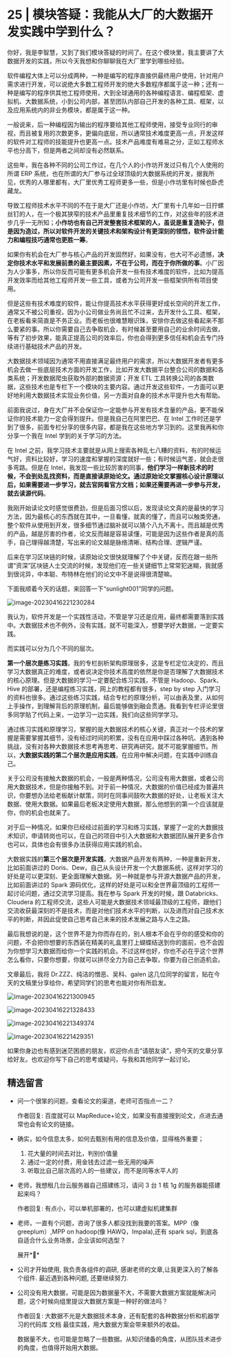 # 25 | 模块答疑：我能从大厂的大数据开发实践中学到什么？

你好，我是李智慧，又到了我们模块答疑的时间了。在这个模块里，我主要讲了大数据开发的实践，所以今天我想和你聊聊我在大厂里学到哪些经验。

软件编程大体上可以分成两种，一种是编写的程序直接供最终用户使用，针对用户需求进行开发，可以说绝大多数工程师开发的绝大多数程序都属于这一种；还有一种是编写的程序供其他工程师使用，大到全球通用的各种编程语言、编程框架、虚拟机、大数据系统，小到公司内部，甚至团队内部自己开发的各种工具、框架，以及应用系统内的非业务模块，都是属于这一种。

一般说来，后一种编程因为输出的程序要给其他工程师使用，接受专业同行的审视，而且被复用的次数更多，更偏向底层，所以通常技术难度更高一点，开发这样的软件对工程师的技能提升也更高一点。技术产品难度有难易之分，正如工程师水平也分高下，但是两者之间却没有必然联系。

这些年，我在各种不同的公司工作过，在几个人的小作坊开发过只有几个人使用的所谓 ERP 系统，也在所谓的大厂参与过全球顶级的大数据系统的开发，据我所见，优秀的人哪里都有，大厂里优秀工程师更多一些，但是小作坊里有时候也卧虎藏龙。

导致工程师技术水平不同的不在于是大厂还是小作坊，大厂里有十几年如一日拧螺丝钉的人，在一个极其狭窄的技术产品里重复技术细节的工作，对这些年的技术进步几乎一无所知；**小作坊也有自己开发整套技术框架的人，虽说是重复造轮子，但是因为造过，所以对软件开发的关键技术和架构设计有更深刻的领悟，软件设计能力和编程技巧通常也更胜一筹**。

如果你有机会在大厂参与核心产品的开发固然好，如果没有，也大可不必遗憾，**决定你技术水平和发展前景的最主要因素，不在于公司，而在于你所做的事**。小厂因为人少事多，所以你反而可能有更多机会开发一些有技术难度的软件，比如为提高开发效率而给其他工程师开发一些工具，或者为公司开发一些框架供所有项目使用。

但是这些有技术难度的软件，能让你提高技术水平获得更好成长空间的开发工作，通常又不被公司重视，因为小公司做业务尚且忙不过来，去开发什么工具、框架，在老板看来简直是不务正业。而老板也很难慧眼识珠，安排你去做这些看起来不那么要紧的事。所以你需要自己去争取机会，有时候甚至要用自己的业余时间去做，等有了初步效果，能真正提高公司的效率后，你也会得到更多信任和机会去专门持续进行基础技术产品的开发。

大数据技术领域因为通常不用直接满足最终用户的需求，所以大数据开发者有更多机会去做一些底层技术方面的开发工作，比如开发大数据平台整合公司的数据和各类系统；开发数据爬虫获取外部的数据资源；开发 ETL 工具转换公司的各类数据，这些技术也是专栏下一个模块的主要内容。通过开发这些软件，一方面可以更好地利用大数据技术实现业务价值，另一方面对自身的技术水平提升也大有帮助。

前面我说过，身在大厂并不会保证你一定能参与开发有技术含量的产品，更不能保证你的技术能力一定会得到提升。但是我自己在阿里巴巴、在 Intel 工作时还是学到了很多，前面专栏分享的很多内容，都是我在这些地方学习到的。这里我再和你分享一个我在 Intel 学到的关于学习的方法。

在 Intel 之前，我学习技术主要就是从网上搜索各种乱七八糟的资料，有的时候运气好，资料比较好，学习的速度和掌握的深度就好一些；有时候运气差，就会走很多弯路。但是在 Intel，我发现一些比较厉害的同事，**他们学习一样新技术的时候，不会到处乱找资料，而是直接读原始论文。通过原始论文掌握核心设计原理以后，如果需要进一步学习，就去官网看官方文档；如果还需要再进一步参与开发，就去读源代码**。

我刚开始读论文时感觉很费劲，但是后面习惯以后，发现读论文真的是最快的学习方法，因为最核心的东西就在其中，一旦看懂，就真的懂了，而且可以触类旁通，整个软件从使用到开发，很多细节通过脑补就可以猜个八九不离十。而且越是优秀的产品，越是厉害的作者，论文反而越是容易读懂，可能是因为这些作者是真的高手，自己理得越清楚，写出来的论文越是脉络清晰、结构合理、逻辑严谨。

后来在学习区块链的时候，读原始论文很快就理解了个中关键，反而在跟一些所谓“资深”区块链人士交流的时候，发现他们在一些关键细节上常常犯迷糊，我就感到很诧异，中本聪、布特林在他们的论文中不是说得很清楚嘛。

下面我顺着今天的话题，来回答一下“sunlight001”同学的问题。

![image-20230416221230284](25_%E6%A8%A1%E5%9D%97%E7%AD%94%E7%96%91%EF%BC%9A%E6%88%91%E8%83%BD%E4%BB%8E%E5%A4%A7%E5%8E%82%E7%9A%84%E5%A4%A7%E6%95%B0%E6%8D%AE%E5%BC%80%E5%8F%91%E5%AE%9E%E8%B7%B5%E4%B8%AD%E5%AD%A6%E5%88%B0%E4%BB%80%E4%B9%88%EF%BC%9F.resource/image-20230416221230284.png)

我认为，软件开发是一个实践性活动，不管是学习还是应用，最终都需要落到实践中。大数据技术也不例外，没有实践，就不可能深入，想要学好大数据，一定要实践。

而实践可以分为几个不同的层次。

**第一个层次是练习实践**，我的专栏剖析架构原理居多，这是专栏定位决定的，而且学习大数据真正的难度，或者说决定你技术高度的依然是你是否理解了大数据技术的核心原理。但是大数据的学习一定要配合练习实践，不管是 Hadoop、Spark、Hive 的部署，还是编程练习实践，网上的教程都有很多，step by step 入门学习的资料也很多。通过这些练习实践，结合专栏的原理分析，可以由表及里，从如何上手操作，到理解背后的原理机制，最后能够做到融会贯通。我看到专栏评论里很多同学贴了代码上来，一边学习一边实践，我们向这些同学学习。

通过练习实践和原理学习，掌握的是大数据技术的核心关键，真正对一个技术的掌握是需要掌握其细节，没有经过时间的积累，没有在应用中踩过各种坑、遇到各种挑战，没有对各种大数据技术思考再思考、研究再研究，就不可能掌握细节。所以，**大数据实践的第二个层次是应用实践**，在应用中解决问题，在实践中训练自己。

关于公司没有接触大数据的机会，一般是两种情况，公司没有用大数据，或者公司用大数据技术，但是你接触不到。对于前一种情况，大数据的价值已经成为普遍共识，你要想办法给老板献计献策，同时在同事间鼓吹大数据的好处，让老板关注大数据、使用大数据。如果最后老板决定使用大数据，那么他想到的第一个应该就是你，你的机会也就来了。

对于后一种情况，如果你已经经过前面的学习和练习实践，掌握了一定的大数据技术知识，申请转岗也可以，在自己的项目中引入大数据和大数据团队展开更多合作也可以，具体也会有很多办法获得应用实践的机会。

大数据实践的**第三个层次是开发实践**，大数据产品开发有两种，一种是重新开发，比如前面讲过的 Doris、Dew，自己从头设计开发一个大数据系统，这样对学习的好处是可以更深刻、更全面理解大数据。另一种就是参与开源大数据产品的开发，比如前面讲过的 Spark 源码优化，这样的好处是可以和全世界最顶级的工程师一起讨论问题，通过交流学习提高。我在参与 Spark 开发的时候，跟 Databricks、Cloudera 的工程师交流，这些人可能是大数据技术领域最顶级的工程师，跟他们交流收获最深刻的不是技术，而是对他们技术水平的判断，以及进而对自己技术水平的判断，并因此促使自己思考自己未来的技术发展之路与人生之路。

最后我想说的是，这个世界不是为你而存在的，别人根本不会在乎你的感受和你的问题，不会把你想要的东西装在精美的礼盒里打上蝴蝶结送到你的面前，也不会因为你想学习大数据而给你一个实践的机会。不过这样也好，你也不必在乎这个世界怎么看你，只要你想要，你就可以拼尽全力为自己去争取，你要为自己创造机会。

文章最后，我将 Dr.ZZZ、纯洁的憎恶、吴科、galen 这几位同学的留言，贴在今天的文稿里分享给你，希望同学们的思考也能对你有所启发。

![image-20230416221300945](25_%E6%A8%A1%E5%9D%97%E7%AD%94%E7%96%91%EF%BC%9A%E6%88%91%E8%83%BD%E4%BB%8E%E5%A4%A7%E5%8E%82%E7%9A%84%E5%A4%A7%E6%95%B0%E6%8D%AE%E5%BC%80%E5%8F%91%E5%AE%9E%E8%B7%B5%E4%B8%AD%E5%AD%A6%E5%88%B0%E4%BB%80%E4%B9%88%EF%BC%9F.resource/image-20230416221300945.png)

![image-20230416221328433](25_%E6%A8%A1%E5%9D%97%E7%AD%94%E7%96%91%EF%BC%9A%E6%88%91%E8%83%BD%E4%BB%8E%E5%A4%A7%E5%8E%82%E7%9A%84%E5%A4%A7%E6%95%B0%E6%8D%AE%E5%BC%80%E5%8F%91%E5%AE%9E%E8%B7%B5%E4%B8%AD%E5%AD%A6%E5%88%B0%E4%BB%80%E4%B9%88%EF%BC%9F.resource/image-20230416221328433.png)

![image-20230416221349374](25_%E6%A8%A1%E5%9D%97%E7%AD%94%E7%96%91%EF%BC%9A%E6%88%91%E8%83%BD%E4%BB%8E%E5%A4%A7%E5%8E%82%E7%9A%84%E5%A4%A7%E6%95%B0%E6%8D%AE%E5%BC%80%E5%8F%91%E5%AE%9E%E8%B7%B5%E4%B8%AD%E5%AD%A6%E5%88%B0%E4%BB%80%E4%B9%88%EF%BC%9F.resource/image-20230416221349374.png)

![image-20230416221429351](25_%E6%A8%A1%E5%9D%97%E7%AD%94%E7%96%91%EF%BC%9A%E6%88%91%E8%83%BD%E4%BB%8E%E5%A4%A7%E5%8E%82%E7%9A%84%E5%A4%A7%E6%95%B0%E6%8D%AE%E5%BC%80%E5%8F%91%E5%AE%9E%E8%B7%B5%E4%B8%AD%E5%AD%A6%E5%88%B0%E4%BB%80%E4%B9%88%EF%BC%9F.resource/image-20230416221429351.png)

如果你身边也有感到迷茫困惑的朋友，欢迎你点击“请朋友读”，把今天的文章分享给好友。也欢迎你写下自己的思考或疑问，与我和其他同学一起讨论。

## 精选留言

- 问一个很笨的问题，查看论文的渠道，老师可否指点一二？

  作者回复: 百度就可以 MapReduce+论文，如果没有直接搜到论文，点进去通常也会有论文的链接。

  

- 确实，如今信息太多，如何去甄别有用的信息及价值，显得格外重要；

  1. 花大量的时间去对比，判别价值量
  2. 通过一定的付费，用金钱去过滤一些无用的噪声
  3. 听取比自己层次高的人的一些建议，而不是同等水平人的

- 老师，我想租几台云服务器自己搭建练习，请问 3 台 1 核 1g 的服务器能搭建起来吗？

  作者回复: 有点小，可以单机部署的，也可以建虚拟机建集群

- 老师，一直有个问题，咨询了很多人都没找到我要的答案。MPP（像 greeplum）,MPP on hadoop(像 HAWQ，Impala),还有 spark sql，到底各自适合什么业务场景，企业该如何选型？

  展开**

- 公司才开始使用, 我负责各组件的调研, 感谢老师的文章,让我更深入的了解各个组件. 最近遇到各种问题, 还要继续努力.

- 公司没有用大数据，可能是因为数据量不大，不需要大数据方案就能解决问题，这个时候向组里提议大数据方案是一种好的做法吗？

  作者回复: 大数据不光是大数据技术本身，还有配套的各种数据分析和机器学习的代码库 文档 最佳实践，用大数据方案会带来额外的收益。

  数据量不大，也可能是忽略了一些数据。从知识储备的角度，从团队技术进步的角度，也值得开始用大数据。
